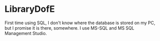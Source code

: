 # LibraryDofE
First time using SQL, I don't know where the database is stored on my PC, but I promise it is there, somewhere. I use MS-SQL and MS SQL Management Studio.
